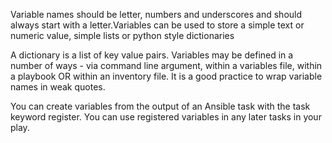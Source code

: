 Variable names should be letter, numbers and underscores and should always start with a letter.Variables can be used to store a simple text or numeric value, 
simple lists or python style dictionaries

A dictionary is a list of key value pairs. Variables may be defined in a number of ways - via command line argument, within a variables file, within a playbook OR 
within an inventory file. It is a good practice to wrap variable names in weak quotes.

You can create variables from the output of an Ansible task with the task keyword register. You can use registered variables in any later tasks in your play.
